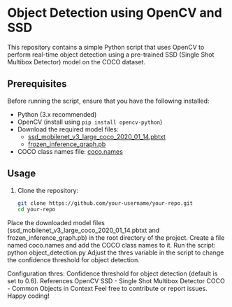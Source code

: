 # Object Detection using OpenCV and SSD

This repository contains a simple Python script that uses OpenCV to perform real-time object detection using a pre-trained SSD (Single Shot Multibox Detector) model on the COCO dataset.

## Prerequisites

Before running the script, ensure that you have the following installed:

- Python (3.x recommended)
- OpenCV (install using `pip install opencv-python`)
- Download the required model files:
  - [ssd_mobilenet_v3_large_coco_2020_01_14.pbtxt](link-to-model-file)
  - [frozen_inference_graph.pb](link-to-model-file)
- COCO class names file: [coco.names](link-to-coco-names-file)

## Usage

1. Clone the repository:

   ```bash
   git clone https://github.com/your-username/your-repo.git
   cd your-repo

   
Place the downloaded model files (ssd_mobilenet_v3_large_coco_2020_01_14.pbtxt and frozen_inference_graph.pb) in the root directory of the project.
Create a file named coco.names and add the COCO class names to it.
Run the script:
python object_detection.py
Adjust the thres variable in the script to change the confidence threshold for object detection.

Configuration
thres: Confidence threshold for object detection (default is set to 0.6).
References
OpenCV
SSD - Single Shot Multibox Detector
COCO - Common Objects in Context
Feel free to contribute or report issues. Happy coding!
